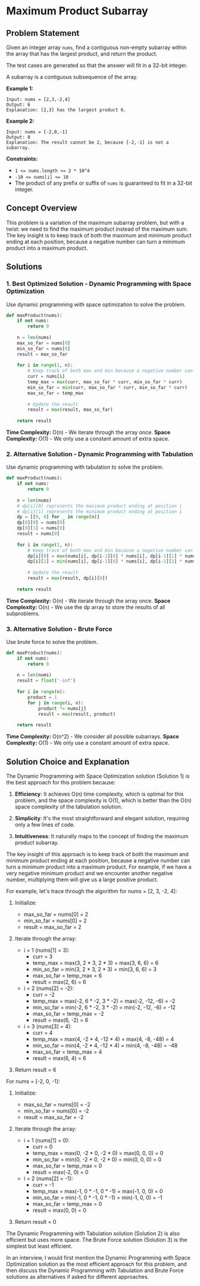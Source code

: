 # Maximum Product Subarray

## Problem Statement

Given an integer array `nums`, find a contiguous non-empty subarray within the array that has the largest product, and return the product.

The test cases are generated so that the answer will fit in a 32-bit integer.

A subarray is a contiguous subsequence of the array.

**Example 1:**
```
Input: nums = [2,3,-2,4]
Output: 6
Explanation: [2,3] has the largest product 6.
```

**Example 2:**
```
Input: nums = [-2,0,-1]
Output: 0
Explanation: The result cannot be 2, because [-2,-1] is not a subarray.
```

**Constraints:**
- `1 <= nums.length <= 2 * 10^4`
- `-10 <= nums[i] <= 10`
- The product of any prefix or suffix of `nums` is guaranteed to fit in a 32-bit integer.

## Concept Overview

This problem is a variation of the maximum subarray problem, but with a twist: we need to find the maximum product instead of the maximum sum. The key insight is to keep track of both the maximum and minimum product ending at each position, because a negative number can turn a minimum product into a maximum product.

## Solutions

### 1. Best Optimized Solution - Dynamic Programming with Space Optimization

Use dynamic programming with space optimization to solve the problem.

```python
def maxProduct(nums):
    if not nums:
        return 0
    
    n = len(nums)
    max_so_far = nums[0]
    min_so_far = nums[0]
    result = max_so_far
    
    for i in range(1, n):
        # Keep track of both max and min because a negative number can turn a min into a max
        curr = nums[i]
        temp_max = max(curr, max_so_far * curr, min_so_far * curr)
        min_so_far = min(curr, max_so_far * curr, min_so_far * curr)
        max_so_far = temp_max
        
        # Update the result
        result = max(result, max_so_far)
    
    return result
```

**Time Complexity:** O(n) - We iterate through the array once.
**Space Complexity:** O(1) - We only use a constant amount of extra space.

### 2. Alternative Solution - Dynamic Programming with Tabulation

Use dynamic programming with tabulation to solve the problem.

```python
def maxProduct(nums):
    if not nums:
        return 0
    
    n = len(nums)
    # dp[i][0] represents the maximum product ending at position i
    # dp[i][1] represents the minimum product ending at position i
    dp = [[0, 0] for _ in range(n)]
    dp[0][0] = nums[0]
    dp[0][1] = nums[0]
    result = nums[0]
    
    for i in range(1, n):
        # Keep track of both max and min because a negative number can turn a min into a max
        dp[i][0] = max(nums[i], dp[i-1][0] * nums[i], dp[i-1][1] * nums[i])
        dp[i][1] = min(nums[i], dp[i-1][0] * nums[i], dp[i-1][1] * nums[i])
        
        # Update the result
        result = max(result, dp[i][0])
    
    return result
```

**Time Complexity:** O(n) - We iterate through the array once.
**Space Complexity:** O(n) - We use the dp array to store the results of all subproblems.

### 3. Alternative Solution - Brute Force

Use brute force to solve the problem.

```python
def maxProduct(nums):
    if not nums:
        return 0
    
    n = len(nums)
    result = float('-inf')
    
    for i in range(n):
        product = 1
        for j in range(i, n):
            product *= nums[j]
            result = max(result, product)
    
    return result
```

**Time Complexity:** O(n^2) - We consider all possible subarrays.
**Space Complexity:** O(1) - We only use a constant amount of extra space.

## Solution Choice and Explanation

The Dynamic Programming with Space Optimization solution (Solution 1) is the best approach for this problem because:

1. **Efficiency**: It achieves O(n) time complexity, which is optimal for this problem, and the space complexity is O(1), which is better than the O(n) space complexity of the tabulation solution.

2. **Simplicity**: It's the most straightforward and elegant solution, requiring only a few lines of code.

3. **Intuitiveness**: It naturally maps to the concept of finding the maximum product subarray.

The key insight of this approach is to keep track of both the maximum and minimum product ending at each position, because a negative number can turn a minimum product into a maximum product. For example, if we have a very negative minimum product and we encounter another negative number, multiplying them will give us a large positive product.

For example, let's trace through the algorithm for nums = [2, 3, -2, 4]:

1. Initialize:
   - max_so_far = nums[0] = 2
   - min_so_far = nums[0] = 2
   - result = max_so_far = 2

2. Iterate through the array:
   - i = 1 (nums[1] = 3):
     - curr = 3
     - temp_max = max(3, 2 * 3, 2 * 3) = max(3, 6, 6) = 6
     - min_so_far = min(3, 2 * 3, 2 * 3) = min(3, 6, 6) = 3
     - max_so_far = temp_max = 6
     - result = max(2, 6) = 6
   - i = 2 (nums[2] = -2):
     - curr = -2
     - temp_max = max(-2, 6 * -2, 3 * -2) = max(-2, -12, -6) = -2
     - min_so_far = min(-2, 6 * -2, 3 * -2) = min(-2, -12, -6) = -12
     - max_so_far = temp_max = -2
     - result = max(6, -2) = 6
   - i = 3 (nums[3] = 4):
     - curr = 4
     - temp_max = max(4, -2 * 4, -12 * 4) = max(4, -8, -48) = 4
     - min_so_far = min(4, -2 * 4, -12 * 4) = min(4, -8, -48) = -48
     - max_so_far = temp_max = 4
     - result = max(6, 4) = 6

3. Return result = 6

For nums = [-2, 0, -1]:

1. Initialize:
   - max_so_far = nums[0] = -2
   - min_so_far = nums[0] = -2
   - result = max_so_far = -2

2. Iterate through the array:
   - i = 1 (nums[1] = 0):
     - curr = 0
     - temp_max = max(0, -2 * 0, -2 * 0) = max(0, 0, 0) = 0
     - min_so_far = min(0, -2 * 0, -2 * 0) = min(0, 0, 0) = 0
     - max_so_far = temp_max = 0
     - result = max(-2, 0) = 0
   - i = 2 (nums[2] = -1):
     - curr = -1
     - temp_max = max(-1, 0 * -1, 0 * -1) = max(-1, 0, 0) = 0
     - min_so_far = min(-1, 0 * -1, 0 * -1) = min(-1, 0, 0) = -1
     - max_so_far = temp_max = 0
     - result = max(0, 0) = 0

3. Return result = 0

The Dynamic Programming with Tabulation solution (Solution 2) is also efficient but uses more space. The Brute Force solution (Solution 3) is the simplest but least efficient.

In an interview, I would first mention the Dynamic Programming with Space Optimization solution as the most efficient approach for this problem, and then discuss the Dynamic Programming with Tabulation and Brute Force solutions as alternatives if asked for different approaches.
